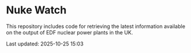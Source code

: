 # Nuke Watch

This repository includes code for retrieving the latest information available on the output of EDF nuclear power plants in the UK.

Last updated: 2025-10-25 15:03